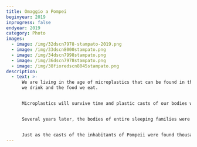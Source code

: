 ```yaml
---
title: Omaggio a Pompei
beginyear: 2019
inprogress: false
endyear: 2019
category: Photo
images:
  - image: /img/32dscn7978-stampato-2019.png
  - image: /img/33dscn8000stampato.png
  - image: /img/34dscn7998stampato.png
  - image: /img/36dscn7978stampato.png
  - image: /img/38fioredscn8045stampato.png
description:
  - text: >-
      We are living in the age of microplastics that can be found in the water
      we drink and the food we eat.


      Microplastics will survive time and plastic casts of our bodies will remain, as in the eruption of Vesuvius in 79 BCE that took the inhabitants of Pompeii by surprise.


      Several years later, the bodies of entire sleeping families were found covered by a thick layer of pumice and ash.


      Just as the casts of the inhabitants of Pompeii were found thousands of years later, someday plastic casts of our bodies will also be found.
---
```

